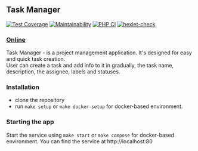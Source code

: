 ## Task Manager
[![Test Coverage](https://api.codeclimate.com/v1/badges/685b8ed1772fc9801d39/test_coverage)](https://codeclimate.com/github/just-evv/php-project-lvl4/test_coverage)  [![Maintainability](https://api.codeclimate.com/v1/badges/685b8ed1772fc9801d39/maintainability)](https://codeclimate.com/github/just-evv/php-project-lvl4/maintainability) [![PHP CI](https://github.com/just-evv/php-project-lvl4/actions/workflows/workflow.yml/badge.svg?branch=main)](https://github.com/just-evv/php-project-lvl4/actions/workflows/workflow.yml) [![hexlet-check](https://github.com/just-evv/php-project-lvl4/actions/workflows/hexlet-check.yml/badge.svg?branch=main)](https://github.com/just-evv/php-project-lvl4/actions/workflows/hexlet-check.yml)

### [Online](https://just-evv-task-manager.herokuapp.com/)

Task Manager - is a project management application. It's designed for easy and quick task creation.  
User can create a task and add info to it in gradually, the task name, description, the assignee, labels and statuses.
 

### Installation
- clone the repository
- run `make setup` or `make docker-setup` for docker-based environment.

### Starting the app
Start the service using `make start` or `make compose` for docker-based environment.
You can find the service at http://localhost:80
